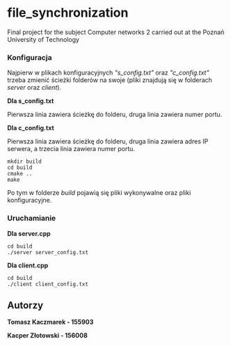 # file_synchronization
Final project for the subject Computer networks 2 carried out at the Poznań University of Technology


### Konfiguracja

Najpierw w plikach konfiguracyjnych *"s_config.txt"* oraz *"c_config.txt"* trzeba zmienić ścieżki folderów na swoje (pliki znajdują się w folderach *server* oraz *client*).

**Dla s_config.txt**

Pierwsza linia zawiera ścieżkę do folderu, druga linia zawiera numer portu.

**Dla c_config.txt**

Pierwsza linia zawiera ścieżkę do folderu, druga linia zawiera adres IP serwera, a trzecia linia zawiera numer portu.

```
mkdir build
cd build
cmake ..
make
```
Po tym w folderze *build* pojawią się pliki wykonywalne oraz pliki konfiguracyjne.

### Uruchamianie

**Dla server.cpp**

```
cd build
./server server_config.txt
```

**Dla client.cpp**
```
cd build
./client client_config.txt
```

## Autorzy
**Tomasz Kaczmarek - 155903**

**Kacper Złotowski - 156008**
